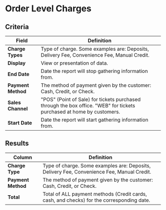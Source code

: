 # Order Level Charges

## Criteria

| **Field** | **Definition** |
| --- | --- |
| **Charge Types** | Type of charge. Some examples are: Deposits, Delivery Fee, Convenience Fee, Manual Credit. |
| **Display** | View or presentation of data. |
| **End Date** | Date the report will stop gathering information from. |
| **Payment Method** | The method of payment given by the customer: Cash, Credit, or Check. |
| **Sales Channel** | "POS" (Point of Sale) for tickets purchased through the box office. "WEB" for tickets purchased at home by customers. |
| **Start Date** | Date the report will start gathering information from. |

## Results

| **Column** | **Definition** |
| --- | --- |
| **Charge Type** | Type of charge. Some examples are: Deposits, Delivery Fee, Convenience Fee, Manual Credit.  |
| **Payment Method** | The method of payment given by the customer: Cash, Credit, or Check. |
| **Total** | Total of ALL payment methods (Credit cards, cash, and checks) for the corresponding date. |

